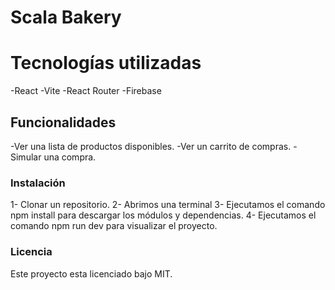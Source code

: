 # Scala Bakery

# Tecnologías utilizadas
-React
-Vite
-React Router
-Firebase
## Funcionalidades
-Ver una lista de productos disponibles.
-Ver un carrito de compras.
-Simular una compra.

### Instalación
1- Clonar un repositorio.
2- Abrimos una terminal
3- Ejecutamos el comando npm install para descargar los módulos y dependencias.
4- Ejecutamos el comando npm run dev para visualizar el proyecto.

### Licencia
Este proyecto esta licenciado bajo MIT.